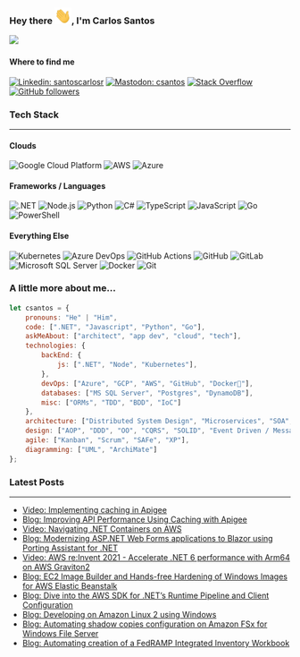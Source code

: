 ### Hey there <img src="https://raw.githubusercontent.com/ABSphreak/ABSphreak/master/gifs/Hi.gif" width="30px">, I'm Carlos Santos 

![](https://komarev.com/ghpvc/?username=csantos&style=for-the-badge&abbreviated=true)

#### Where to find me

[![Linkedin: santoscarlosr](https://img.shields.io/badge/-LinkedIn-blue?style=for-the-badge&logo=Linkedin&logoColor=white&link=https://www.linkedin.com/in/santoscarlosr/)](https://www.linkedin.com/in/santoscarlosr/)
[![Mastodon: csantos](https://img.shields.io/badge/-Mastodon-blue?style=for-the-badge&logo=mastodon&logoColor=white&link=https://fosstodon.org/@csantos)](https://fosstodon.org/@csantos)
[![Stack Overflow](https://img.shields.io/stackexchange/stackoverflow/r/1225047?color=orange&label=Stack%20Overflow&logo=stackoverflow&style=for-the-badge&link=https://stackoverflow.com/users/1225047/carlos)](https://stackoverflow.com/users/1225047/carlos)
[![GitHub followers](https://img.shields.io/github/followers/csantos?label=GitHub&labelcolor=red&style=for-the-badge&link=https://github.com/csantos&logo=github)](https://github.com/csantos)

### Tech Stack
---

#### Clouds
![Google Cloud Platform](https://img.shields.io/badge/-Google_Cloud_Platform-1a73e8?style=for-the-badge&logo=google-cloud&logoColor=white)
![AWS](https://img.shields.io/badge/-Amazon%20Web%20Services-a?style=for-the-badge&logo=amazonaws&color=black)
![Azure](https://img.shields.io/badge/-Azure-a?style=for-the-badge&logo=microsoftazure&color=black)

#### Frameworks / Languages

![.NET](https://img.shields.io/badge/-a?style=for-the-badge&logo=dotnet&color=purple)
![Node.js](https://img.shields.io/badge/-Nodejs-43853d?style=for-the-badge&logo=Node.js&logoColor=white)
![Python](https://img.shields.io/badge/-Python-ffd343?style=for-the-badge&logo=python)
![C#](https://img.shields.io/badge/-C%23-512BD4?style=for-the-badge&logo=csharp&logoColor=white)
![TypeScript](https://img.shields.io/badge/-TypeScript-007ACC?style=for-the-badge&logo=typescript&logoColor=white)
![JavaScript](https://img.shields.io/badge/JavaScript-gray?style=for-the-badge&logo=javascript&logoColor=F7DF1E)
![Go](https://img.shields.io/badge/-Go-00ADD8?style=for-the-badge&logo=go&logoColor=white)
![PowerShell](https://img.shields.io/badge/PowerShell-5391FE?style=for-the-badge&logo=powershell&logoColor=white)

#### Everything Else

![Kubernetes](https://img.shields.io/badge/-Kubernetes-326CE5?style=for-the-badge&logo=kubernetes&logoColor=white)
![Azure DevOps](https://img.shields.io/badge/-Azure%20DevOps-0078D7?style=for-the-badge&logo=azuredevops)
![GitHub Actions](https://img.shields.io/badge/-Github_Actions-2088FF?style=for-the-badge&logo=github-actions&logoColor=white)
![GitHub](https://img.shields.io/badge/-Github-181717?style=for-the-badge&logo=github&logoColor=white)
![GitLab](https://img.shields.io/badge/-GitLab-gray?style=for-the-badge&logo=gitlab)
![Microsoft SQL Server](https://img.shields.io/badge/-SQL%20Server-CC2927?style=for-the-badge&logo=microsoftsqlserver)
![Docker](https://img.shields.io/badge/-Docker-46a2f1?style=for-the-badge&logo=docker&logoColor=white)
![Git](https://img.shields.io/badge/-Git-F05032?style=for-the-badge&logo=git&logoColor=white)

### A little more about me...

```javascript
let csantos = {
    pronouns: "He" | "Him",
    code: [".NET", "Javascript", "Python", "Go"],
    askMeAbout: ["architect", "app dev", "cloud", "tech"],
    technologies: {
        backEnd: {
            js: [".NET", "Node", "Kubernetes"],
        },
        devOps: ["Azure", "GCP", "AWS", "GitHub", "Docker🐳"],
        databases: ["MS SQL Server", "Postgres", "DynamoDB"],
        misc: ["ORMs", "TDD", "BDD", "IoC"]
    },
    architecture: ["Distributed System Design", "Microservices", "SOA", "REST / Hypermedia", "Serverless Architecture", "Single Page Applications", "N-Tier / Layered", "Hexogonal", "TOGAF"],
    design: ["AOP", "DDD", "OO", "CQRS", "SOLID", "Event Driven / Messaging"],
    agile: ["Kanban", "Scrum", "SAFe", "XP"],
    diagramming: ["UML", "ArchiMate"]
};
```

### Latest Posts
---

* [Video: Implementing caching in Apigee](https://www.youtube.com/watch?v=8YuThVK5p34&list=PLIivdWyY5sqJCRHhuNgWXhISaBkGINFGp)
* [Blog: Improving API Performance Using Caching with Apigee](https://www.googlecloudcommunity.com/gc/Cloud-Product-Articles/Improving-API-Performance-Using-Caching-with-Apigee/ta-p/602826)
* [Video: Navigating .NET Containers on AWS](https://www.youtube.com/watch?v=AILmiVrkxRA)
* [Blog: Modernizing ASP.NET Web Forms applications to Blazor using Porting Assistant for .NET](https://aws.amazon.com/blogs/modernizing-with-aws/modernizing-asp-net-web-forms-to-blazor/)
* [Video: AWS re:Invent 2021 - Accelerate .NET 6 performance with Arm64 on AWS Graviton2](https://www.youtube.com/watch?v=iMlyZI9NhFw)
* [Blog: EC2 Image Builder and Hands-free Hardening of Windows Images for AWS Elastic Beanstalk](https://aws.amazon.com/blogs/devops/ec2-image-builder-for-windows-on-aws-elastic-beanstalk/)
* [Blog: Dive into the AWS SDK for .NET’s Runtime Pipeline and Client Configuration](https://aws.amazon.com/blogs/developer/dive-into-the-aws-sdk-for-dotnet-runtime-pipeline/)
* [Blog: Developing on Amazon Linux 2 using Windows](https://aws.amazon.com/blogs/developer/developing-on-amazon-linux-2-using-windows/)
* [Blog: Automating shadow copies configuration on Amazon FSx for Windows File Server](https://aws.amazon.com/blogs/storage/enabling-microsoft-shadow-copies-with-amazon-fsx-for-windows-file-server/)
* [Blog: Automating creation of a FedRAMP Integrated Inventory Workbook](https://aws.amazon.com/blogs/publicsector/automating-creation-fedramp-integrated-inventory-workbook/)
<!--
**csantos/csantos** is a ✨ _special_ ✨ repository because its `README.md` (this file) appears on your GitHub profile.
👋
Here are some ideas to get you started:

- 🔭 I’m currently working on ...
- 🌱 I’m currently learning ...
- 👯 I’m looking to collaborate on ...
- 🤔 I’m looking for help with ...
- 💬 Ask me about ...
- 📫 How to reach me: ...
- 😄 Pronouns: ...
- ⚡ Fun fact: ...

### Public Contributions

<details>
  <summary><b>✨ GitHub Stats</b></summary>
  <br />
![csantos' Stats](https://github-readme-stats.vercel.app/api?username=csantos&theme=vue-dark&show_icons=true&hide_border=true)
![csantos' Streak](https://github-readme-streak-stats.herokuapp.com/?user=csantos&theme=vue-dark&hide_border=true)
![csantos' Top Languages](https://github-readme-stats.vercel.app/api/top-langs/?username=csantos&theme=vue-dark&show_icons=true&hide_border=true&layout=compact)
![csantos' Activity](https://github-readme-activity-graph.vercel.app/graph?username=csantos&theme=react-dark&bg_color=20232a&hide_border=true)
</details>
-->
